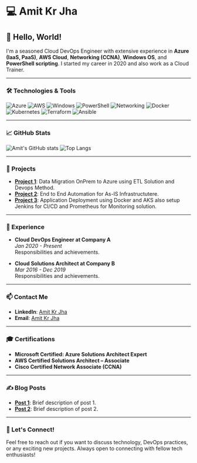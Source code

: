 # 💻 Amit Kr Jha

## 👋 Hello, World! 

I'm a seasoned Cloud DevOps Engineer with extensive experience in **Azure (IaaS, PaaS)**, **AWS Cloud**, **Networking (CCNA)**, **Windows OS**, and **PowerShell scripting**. I started my career in 2020 and also work as a Cloud Trainer.

---

### 🛠️ Technologies & Tools

![Azure](https://img.shields.io/badge/Azure-0078D4?style=for-the-badge&logo=microsoft-azure&logoColor=white)
![AWS](https://img.shields.io/badge/AWS-232F3E?style=for-the-badge&logo=amazon-aws&logoColor=white)
![Windows](https://img.shields.io/badge/Windows-0078D6?style=for-the-badge&logo=windows&logoColor=white)
![PowerShell](https://img.shields.io/badge/PowerShell-5391FE?style=for-the-badge&logo=powershell&logoColor=white)
![Networking](https://img.shields.io/badge/Networking-1572B6?style=for-the-badge&logo=cisco&logoColor=white)
![Docker](https://img.shields.io/badge/Docker-2496ED?style=for-the-badge&logo=docker&logoColor=white)
![Kubernetes](https://img.shields.io/badge/Kubernetes-326CE5?style=for-the-badge&logo=kubernetes&logoColor=white)
![Terraform](https://img.shields.io/badge/Terraform-623CE4?style=for-the-badge&logo=terraform&logoColor=white)
![Ansible](https://img.shields.io/badge/Ansible-EE0000?style=for-the-badge&logo=ansible&logoColor=white)

---

### 📈 GitHub Stats

![Amit's GitHub stats](https://github-readme-stats.vercel.app/api?username=aj-20-eng&show_icons=true&theme=radical)
![Top Langs](https://github-readme-stats.vercel.app/api/top-langs/?username=aj-20-eng&layout=compact&theme=radical)

---

### 🚀 Projects

- **[Project 1](https://github.com/aj-20-eng/project-1)**: Data Migration OnPrem to Azure using ETL Solution and Devops Method.
- **[Project 2](https://github.com/aj-20-eng/project-2)**: End to End Automation for As-IS Infrastructutere.
- **[Project 3](https://github.com/aj-20-eng/project-3)**: Application Deployment using Docker and AKS also setup Jenkins for CI/CD and Prometheus for Monitoring solution.

---

### 💼 Experience

- **Cloud DevOps Engineer at Company A**  
  _Jan 2020 - Present_  
  Responsibilities and achievements.

- **Cloud Solutions Architect at Company B**  
  _Mar 2016 - Dec 2019_  
  Responsibilities and achievements.

---

### 📫 Contact Me

- **LinkedIn**: [Amit Kr Jha](https://www.linkedin.com/in/amitjhatech/)
- **Email**: [Amit Kr Jha](mailto:akumarbce17@gmail.com)

---

### 🎓 Certifications

- **Microsoft Certified: Azure Solutions Architect Expert**
- **AWS Certified Solutions Architect – Associate**
- **Cisco Certified Network Associate (CCNA)**

---

### ✍️ Blog Posts

- **[Post 1](https://yourblog.com/post-1)**: Brief description of post 1.
- **[Post 2](https://yourblog.com/post-2)**: Brief description of post 2.

---

### 🤝 Let's Connect!

Feel free to reach out if you want to discuss technology, DevOps practices, or any exciting new projects. Always open to connecting with fellow tech enthusiasts!


